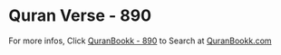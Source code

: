 # Quran Verse - 890 

For more infos, Click [QuranBookk - 890](https://www.quranbookk.com/quran/search?q=890) to Search at [QuranBookk.com](http://quranbookk.com/)